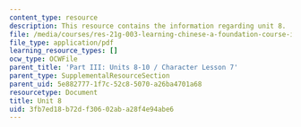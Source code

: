 ```yaml
---
content_type: resource
description: This resource contains the information regarding unit 8.
file: /media/courses/res-21g-003-learning-chinese-a-foundation-course-in-mandarin-spring-2011/3fb7ed18b72df30602aba28f4e94abe6_MITRES_21G_003S11_unit08.pdf
file_type: application/pdf
learning_resource_types: []
ocw_type: OCWFile
parent_title: 'Part III: Units 8-10 / Character Lesson 7'
parent_type: SupplementalResourceSection
parent_uid: 5e882777-1f7c-52c8-5070-a26ba4701a68
resourcetype: Document
title: Unit 8
uid: 3fb7ed18-b72d-f306-02ab-a28f4e94abe6
---
```

